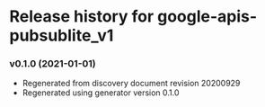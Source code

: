 # Release history for google-apis-pubsublite_v1

### v0.1.0 (2021-01-01)

* Regenerated from discovery document revision 20200929
* Regenerated using generator version 0.1.0

